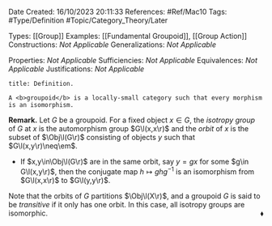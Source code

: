 <div class="topSpace"></div>

Date Created: 16/10/2023 20:11:33
References: #Ref/Mac10
Tags: #Type/Definition #Topic/Category_Theory/Later

Types: [[Group]]
Examples: [[Fundamental Groupoid]], [[Group Action]]
Constructions: <i>Not Applicable</i>
Generalizations: <i>Not Applicable</i>

Properties: <i>Not Applicable</i>
Sufficiencies: <i>Not Applicable</i>
Equivalences: <i>Not Applicable</i>
Justifications: <i>Not Applicable</i>

``` ad-Definition
title: Definition.

A <b>groupoid</b> is a locally-small category such that every morphism is an isomorphism.

```

<b>Remark.</b> Let $G$ be a groupoid. For a fixed object $x\in G$, the <i>isotropy group</i> of $G$ at $x$ is the automorphism group $G\l(x,x\r)$ and the <i>orbit</i> of $x$ is the subset of $\Obj\l(G\r)$ consisting of objects $y$ such that $G\l(x,y\r)\neq\em$.
* If $x,y\in\Obj\l(G\r)$ are in the same orbit, say $y=gx$ for some $g\in G\l(x,y\r)$, then the conjugate map $h\mapsto ghg^{-1}$ is an isomorphism from $G\l(x,x\r)$ to $G\l(y,y\r)$.

Note that the orbits of $G$ partitions $\Obj\l(X\r)$, and a groupoid $G$ is said to be <i>transitive</i> if it only has one orbit. In this case, all isotropy groups are isomorphic.<span style="float:right;">$\blacklozenge$</span>
